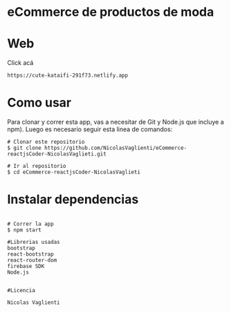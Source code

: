 # eCommerce de productos de moda


# Web
Click acá
```
https://cute-kataifi-291f73.netlify.app

```

# Como usar
Para clonar y correr esta app, vas a necesitar de Git y Node.js que incluye a npm). Luego es necesario seguir esta linea de comandos:
```
# Clonar este repositorio
$ git clone https://github.com/NicolasVaglienti/eCommerce-reactjsCoder-NicolasVaglieti.git

# Ir al repositorio
$ cd eCommerce-reactjsCoder-NicolasVaglieti
```

# Instalar dependencias
```$ npm install

# Correr la app
$ npm start

#Librerias usadas
bootstrap
react-bootstrap
react-router-dom
firebase SDK
Node.js


#Licencia

Nicolas Vaglienti


